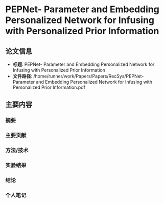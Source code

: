 # PEPNet- Parameter and Embedding Personalized Network for Infusing with Personalized Prior Information

## 论文信息
- **标题**: PEPNet- Parameter and Embedding Personalized Network for Infusing with Personalized Prior Information
- **文件路径**: /home/runner/work/Papers/Papers/RecSys/PEPNet- Parameter and Embedding Personalized Network for Infusing with Personalized Prior Information.pdf

## 主要内容

### 摘要


### 主要贡献


### 方法/技术


### 实验结果


### 结论


### 个人笔记


